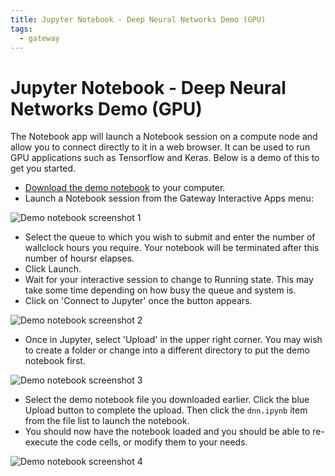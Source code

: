 ```yaml
---
title: Jupyter Notebook - Deep Neural Networks Demo (GPU)
tags:
  - gateway
---
```


# Jupyter Notebook - Deep Neural Networks Demo (GPU)

The Notebook app will launch a Notebook session on a compute node and allow you to connect directly to it in a web browser. It can be used to run GPU applications such as Tensorflow and Keras. Below is a demo of this to get you started.

* [Download the demo notebook](/knowledge/downloads/gateway/notebooks/dnn.ipynb) to your computer. 
* Launch a Notebook session from the Gateway Interactive Apps menu:

<img src="/knowledge/downloads/gateway/images/dnn1.png" alt="Demo notebook screenshot 1" />

* Select the queue to which you wish to submit and enter the number of wallclock hours you require. Your notebook will be terminated after this number of hoursr elapses.
* Click Launch.
* Wait for your interactive session to change to Running state. This may take some time depending on how busy the queue and system is.
* Click on 'Connect to Jupyter' once the button appears.

<img src="/knowledge/downloads/gateway/images/dnn2.png" alt="Demo notebook screenshot 2" />

* Once in Jupyter, select 'Upload' in the upper right corner. You may wish to create a folder or change into a different directory to put the demo notebook first.

<img src="/knowledge/downloads/gateway/images/dnn3.png" alt="Demo notebook screenshot 3" />

* Select the demo notebook file you downloaded earlier. Click the blue Upload button to complete the upload. Then click the `dnn.ipynb` item from the file list to launch the notebook.
* You should now have the notebook loaded and you should be able to re-execute the code cells, or modify them to your needs.

<img src="/knowledge/downloads/gateway/images/dnn4.png" alt="Demo notebook screenshot 4" />

